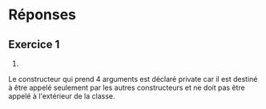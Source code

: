 # Réponses

## Exercice 1
1.
Le constructeur qui prend 4 arguments est déclaré private car il est destiné à être appelé seulement par les autres constructeurs et ne doit pas être appelé à l'extérieur de la classe.
